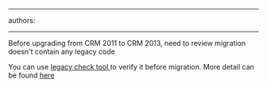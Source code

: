 

---
authors:

---




<span class='intro'> Before upgrading from CRM 2011 to CRM 2013, need to review migration doesn't contain any legacy code  </span>

<p>​You can use <a href="http&#58;//go.microsoft.com/fwlink/p/?LinkID=309565" target="_blank">legacy check tool </a>to verify it before migration. More detail can be found <a href="http&#58;//blogs.msdn.com/b/crmindia/archive/2013/09/20/legacy-feature-check-and-custom-code-validation-tool-demos-for-upgrade-to-crm-2013.aspx" target="_blank">here </a></p>


